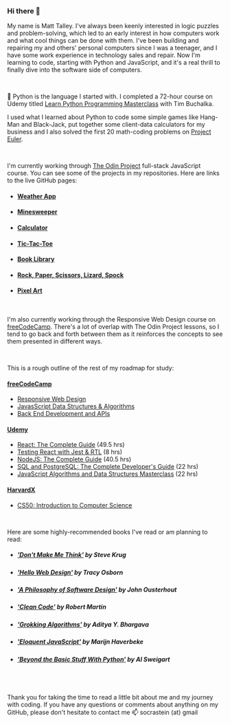 ### Hi there 👋

My name is Matt Talley. I've always been keenly interested in logic puzzles and problem-solving, which led to an early interest in how computers work and what cool things can be done with them. I've been building and repairing my and others' personal computers since I was a teenager, and I have some work experience in technology sales and repair. Now I'm learning to code, starting with Python and JavaScript, and it's a real thrill to finally dive into the software side of computers.

<br>

🌱 Python is the language I started with. I completed a 72-hour course on Udemy titled [Learn Python Programming Masterclass](https://www.udemy.com/course/python-the-complete-python-developer-course/) with Tim Buchalka. 

I used what I learned about Python to code some simple games like Hang-Man and Black-Jack, put together some client-data calculators for my business and I also solved the first 20 math-coding problems on [Project Euler](https://projecteuler.net/).

<br>

I'm currently working through [The Odin Project](https://www.theodinproject.com/) full-stack JavaScript course. You can see some of the projects in my repositories. Here are links to the live GitHub pages:

- #### [Weather App](https://socrastein.github.io/weather-app/)
- #### [Minesweeper](https://socrastein.github.io/minesweeper/)
- #### [Calculator](https://socrastein.github.io/calculator/)
- #### [Tic-Tac-Toe](https://socrastein.github.io/tic-tac-toe/)
- #### [Book Library](https://socrastein.github.io/book-library/)
- #### [Rock, Paper, Scissors, Lizard, Spock](https://socrastein.github.io/rock-paper-scissors-lizard-spock/)
- #### [Pixel Art](https://socrastein.github.io/pixel-art/)

<br>

I'm also currently working through the Responsive Web Design course on [freeCodeCamp](https://www.freecodecamp.org/). There's a lot of overlap with The Odin Project lessons, so I tend to go back and forth between them as it reinforces the concepts to see them presented in different ways.  

<br>

This is a rough outline of the rest of my roadmap for study:

#### [freeCodeCamp](https://www.freecodecamp.org/)
  - [Responsive Web Design](https://www.freecodecamp.org/learn/2022/responsive-web-design/)
  - [JavasScript Data Structures & Algorithms](https://www.freecodecamp.org/learn/javascript-algorithms-and-data-structures/)
  - [Back End Development and APIs](https://www.freecodecamp.org/learn/back-end-development-and-apis/)

#### [Udemy](https://www.udemy.com/)
  - [React: The Complete Guide](https://www.udemy.com/course/react-the-complete-guide-incl-redux/) (49.5 hrs)
  - [Testing React with Jest & RTL](https://www.udemy.com/course/react-testing-library/) (8 hrs)
  - [NodeJS: The Complete Guide](https://www.udemy.com/course/nodejs-the-complete-guide/) (40.5 hrs)
  - [SQL and PostgreSQL: The Complete Developer's Guide](https://www.udemy.com/course/sql-and-postgresql/) (22 hrs)
  - [JavaScript Algorithms and Data Structures Masterclass](https://www.udemy.com/course/js-algorithms-and-data-structures-masterclass/) (22 hrs)

#### [HarvardX](https://www.edx.org/school/harvardx)
  - [CS50: Introduction to Computer Science](https://cs50.harvard.edu/x/2023/)

<br>

Here are some highly-recommended books I've read or am planning to read:

- ##### ['Don't Make Me Think'](https://amzn.to/3R5sMP0) by Steve Krug
- ##### ['Hello Web Design'](https://nostarch.com/hello-web-design) by Tracy Osborn
- ##### ['A Philosophy of Software Design'](https://amzn.to/3H3jwGq) by John Ousterhout
- ##### ['Clean Code'](https://amzn.to/3WMmB3G) by Robert Martin
- ##### ['Grokking Algorithms'](https://www.manning.com/books/grokking-algorithms) by Aditya Y. Bhargava
- ##### ['Eloquent JavaScript'](https://eloquentjavascript.net/) by Marijn Haverbeke
- ##### ['Beyond the Basic Stuff With Python'](https://inventwithpython.com/beyond/) by Al Sweigart

<br>
<br>

Thank you for taking the time to read a little bit about me and my journey with coding. If you have any questions or comments about anything on my GitHub, please don't hesitate to contact me 📫 socrastein (at) gmail
